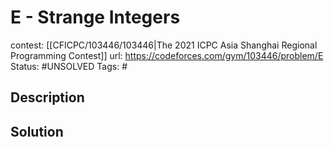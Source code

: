# E - Strange Integers

contest: [[CFICPC/103446/103446|The 2021 ICPC Asia Shanghai Regional Programming Contest]]
url: https://codeforces.com/gym/103446/problem/E
Status: #UNSOLVED
Tags: #

## Description

## Solution

